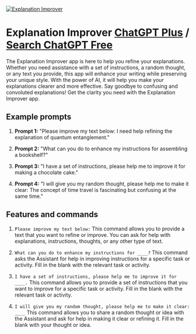 
[![Explanation Improver](https://files.oaiusercontent.com/file-mUm4CQtq1QWJpRbTm2JxV7el?se=2123-10-16T22%3A59%3A28Z&sp=r&sv=2021-08-06&sr=b&rscc=max-age%3D31536000%2C%20immutable&rscd=attachment%3B%20filename%3Da4403ebf-72e1-42cb-acda-ba149639c513.png&sig=o93w/j9/RZYVpoUNUfRlsJqiMd14iBnKgFZqAp8SfRQ%3D)](https://chat.openai.com/g/g-q3SoxJunb-explanation-improver)

# Explanation Improver [ChatGPT Plus](https://chat.openai.com/g/g-q3SoxJunb-explanation-improver) / [Search ChatGPT Free](https://gptcall.net/index.html#/?search=Explanation%20Improver)

The Explanation Improver app is here to help you refine your explanations. Whether you need assistance with a set of instructions, a random thought, or any text you provide, this app will enhance your writing while preserving your unique style. With the power of AI, it will help you make your explanations clearer and more effective. Say goodbye to confusing and convoluted explanations! Get the clarity you need with the Explanation Improver app.

## Example prompts

1. **Prompt 1:** "Please improve my text below: I need help refining the explanation of quantum entanglement."

2. **Prompt 2:** "What can you do to enhance my instructions for assembling a bookshelf?"

3. **Prompt 3:** "I have a set of instructions, please help me to improve it for making a chocolate cake."

4. **Prompt 4:** "I will give you my random thought, please help me to make it clear: The concept of time travel is fascinating but confusing at the same time."

## Features and commands

1. `Please improve my text below:` This command allows you to provide a text that you want to refine or improve. You can ask for help with explanations, instructions, thoughts, or any other type of text.

2. `What can you do to enhance my instructions for ____?` This command asks the Assistant for help in improving instructions for a specific task or activity. Fill in the blank with the relevant task or activity.

3. `I have a set of instructions, please help me to improve it for ____.` This command allows you to provide a set of instructions that you want to improve for a specific task or activity. Fill in the blank with the relevant task or activity.

4. `I will give you my random thought, please help me to make it clear: ____` This command allows you to share a random thought or idea with the Assistant and ask for help in making it clear or refining it. Fill in the blank with your thought or idea.


